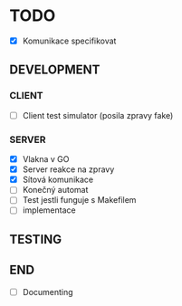 # TODO

- [X]  Komunikace specifikovat

## DEVELOPMENT

### CLIENT

- [ ]  Client test simulator (posila zpravy fake)

### SERVER

- [X]  Vlakna v GO
- [X]  Server reakce na zpravy
- [X]  Sítová komunikace
- [ ]  Konečný automat
  - [ ]  Test jestli funguje s Makefilem
  - [ ]  implementace

## TESTING

## END

- [ ]  Documenting
